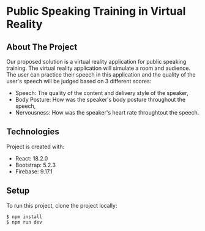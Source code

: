 # Public Speaking Training in Virtual Reality

## About The Project

Our proposed solution is a virtual reality application for public speaking training. The virtual reality application will simulate a room and audience. The user can practice their speech in this application and the quality of the user's speech will be judged based on 3 different scores:

- Speech: The quality of the content and delivery style of the speaker,
- Body Posture: How was the speaker's body posture throughout the speech,
- Nervousness: How was the speaker's heart rate throughtout the speech.

## Technologies

Project is created with:

- React: 18.2.0
- Bootstrap: 5.2.3
- Firebase: 9.17.1

## Setup

To run this project, clone the project locally:

```
$ npm install
$ npm run dev
```
